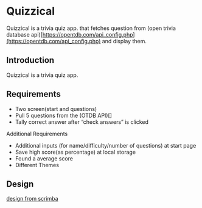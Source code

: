 # Quizzical

Quizzical is a trivia quiz app. that fetches question from
(open trivia database api)[https://opentdb.com/api_config.php](https://opentdb.com/api_config.php)
and display them.

## Introduction

Quizzical is a trivia quiz app.

## Requirements

- Two screen(start and questions)
- Pull 5 questions from the (OTDB API)[]
- Tally correct answer after “check answers” is clicked

Additional Requirements

- Additional inputs (for name/difficulty/number of questions) at start page
- Save high score(as percentage) at local storage
- Found a average score
- Different Themes

## Design

[design from scrimba](https://www.figma.com/file/E9S5iPcm10f0RIHK8mCqKL/Quizzical-App?node-id=0%3A1)

